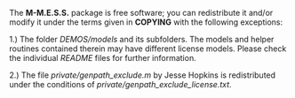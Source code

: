 The **M-M.E.S.S.** package is free software; you can redistribute it and/or modify
it under the terms given in **COPYING** with the following exceptions:

1.) The folder *DEMOS/models* and its subfolders. The models and
helper routines contained therein may have different license
models. Please check the individual *README* files for further
information.

2.) The file *private/genpath_exclude.m* by Jesse Hopkins is
redistributed under the conditions of *private/genpath_exclude_license.txt*.
